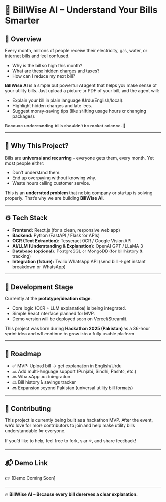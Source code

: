 # 🧾 BillWise AI – Understand Your Bills Smarter  

## 📌 Overview  
Every month, millions of people receive their electricity, gas, water, or internet bills and feel confused.  

- Why is the bill so high this month?  
- What are these hidden charges and taxes?  
- How can I reduce my next bill?  

**BillWise AI** is a simple but powerful AI agent that helps you make sense of your utility bills. Just upload a picture or PDF of your bill, and the agent will:  
- Explain your bill in plain language (Urdu/English/local).  
- Highlight hidden charges and late fees.  
- Suggest money-saving tips (like shifting usage hours or changing packages).  

Because understanding bills shouldn’t be rocket science. 🚀  

---

## 🎯 Why This Project?  
Bills are **universal and recurring** – everyone gets them, every month. Yet most people either:  
- Don’t understand them.  
- End up overpaying without knowing why.  
- Waste hours calling customer service.  

This is an **underrated problem** that no big company or startup is solving properly. That’s why we are building **BillWise AI**.  

---

## ⚙️ Tech Stack  
- **Frontend:** React.js (for a clean, responsive web app)  
- **Backend:** Python (FastAPI / Flask for APIs)  
- **OCR (Text Extraction):** Tesseract OCR / Google Vision API  
- **AI/LLM (Understanding & Explanation):** OpenAI GPT / LLaMA 3  
- **Database (optional):** PostgreSQL or MongoDB (for bill history & tracking)  
- **Integration (future):** Twilio WhatsApp API (send bill → get instant breakdown on WhatsApp)  

---

## 🚀 Development Stage  
Currently at the **prototype/ideation stage**.  
- Core logic (OCR + LLM explanation) is being integrated.  
- Simple React interface planned for MVP.  
- Demo version will be deployed soon on Vercel/Streamlit.  

This project was born during **Hackathon 2025 (Pakistan)** as a 36-hour sprint idea and will continue to grow into a fully usable platform.  

---

## 🔮 Roadmap  
- ✅ MVP: Upload bill → get explanation in English/Urdu  
- 🔜 Add multi-language support (Punjabi, Sindhi, Pashto, etc.)  
- 🔜 WhatsApp bot integration  
- 🔜 Bill history & savings tracker  
- 🔜 Expansion beyond Pakistan (universal utility bill formats)  

---

## 🤝 Contributing  
This project is currently being built as a hackathon MVP. After the event, we’d love for more contributors to join and help make utility bills understandable for everyone.  

If you’d like to help, feel free to fork, star ⭐, and share feedback!  

---

## 📬 Demo Link  
👉 [Demo Coming Soon] 

---

🔥 **BillWise AI – Because every bill deserves a clear explanation.**
